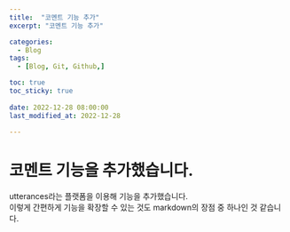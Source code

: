 ```yaml
---
title:  "코멘트 기능 추가" 
excerpt: "코멘트 기능 추가"

categories:
  - Blog
tags:
  - [Blog, Git, Github,]

toc: true
toc_sticky: true
 
date: 2022-12-28 08:00:00
last_modified_at: 2022-12-28

---
```



# 코멘트 기능을 추가했습니다.
utterances라는 플랫폼을 이용해 기능을 추가했습니다.<br>
이렇게 간편하게 기능을 확장할 수 있는 것도 markdown의 장점 중 하나인 것 같습니다.<br>

